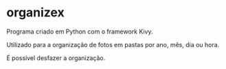 # organizex
Programa criado em Python com o framework Kivy.

Utilizado para a organização de fotos em pastas por ano, mês, dia ou hora.

É possível desfazer a organização.


